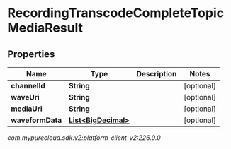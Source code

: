 # RecordingTranscodeCompleteTopicMediaResult


## Properties

| Name | Type | Description | Notes |
| ------------ | ------------- | ------------- | ------------- |
| **channelId** | **String** |  |  [optional] |
| **waveUri** | **String** |  |  [optional] |
| **mediaUri** | **String** |  |  [optional] |
| **waveformData** | [**List&lt;BigDecimal&gt;**](BigDecimal) |  |  [optional] |




_com.mypurecloud.sdk.v2:platform-client-v2:226.0.0_

